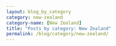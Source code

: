 ```yaml
---
layout: blog_by_category
category: new-zealand
category-name: [New Zealand]
title: "Posts by category: New Zealand"
permalink: /blog/category/new-zealand/
---
```

